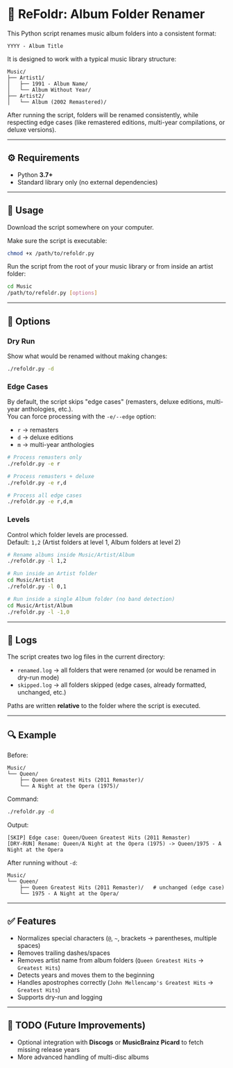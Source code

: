 # 📀 ReFoldr: Album Folder Renamer

This Python script renames music album folders into a consistent format:

```
YYYY - Album Title
```

It is designed to work with a typical music library structure:

```
Music/
├── Artist1/
│   ├── 1991 - Album Name/
│   └── Album Without Year/
├── Artist2/
│   └── Album (2002 Remastered)/
```

After running the script, folders will be renamed consistently, while respecting edge cases (like remastered editions, multi-year compilations, or deluxe versions).

---

## ⚙️ Requirements

- Python **3.7+**
- Standard library only (no external dependencies)

---

## 🚀 Usage

Download the script somewhere on your computer.

Make sure the script is executable:

```bash
chmod +x /path/to/refoldr.py
```

Run the script from the root of your music library or from inside an artist folder:

```bash
cd Music
/path/to/refoldr.py [options]
```


---

## 📌 Options

### **Dry Run**
Show what would be renamed without making changes:

```bash
./refoldr.py -d
```

### **Edge Cases**
By default, the script skips "edge cases" (remasters, deluxe editions, multi-year anthologies, etc.).  
You can force processing with the `-e/--edge` option:

- `r` → remasters
- `d` → deluxe editions
- `m` → multi-year anthologies

```bash
# Process remasters only
./refoldr.py -e r

# Process remasters + deluxe
./refoldr.py -e r,d

# Process all edge cases
./refoldr.py -e r,d,m
```

### **Levels**
Control which folder levels are processed.  
Default: `1,2` (Artist folders at level 1, Album folders at level 2)

```bash
# Rename albums inside Music/Artist/Album
./refoldr.py -l 1,2

# Run inside an Artist folder
cd Music/Artist
./refoldr.py -l 0,1

# Run inside a single Album folder (no band detection)
cd Music/Artist/Album
./refoldr.py -l -1,0
```

---

## 📜 Logs

The script creates two log files in the current directory:

- `renamed.log` → all folders that were renamed (or would be renamed in dry-run mode)
- `skipped.log` → all folders skipped (edge cases, already formatted, unchanged, etc.)

Paths are written **relative** to the folder where the script is executed.

---

## 🔍 Example

Before:

```
Music/
└── Queen/
    ├── Queen Greatest Hits (2011 Remaster)/
    └── A Night at the Opera (1975)/
```

Command:

```bash
./refoldr.py -d
```

Output:

```
[SKIP] Edge case: Queen/Queen Greatest Hits (2011 Remaster)
[DRY-RUN] Rename: Queen/A Night at the Opera (1975) -> Queen/1975 - A Night at the Opera
```

After running without `-d`:

```
Music/
└── Queen/
    ├── Queen Greatest Hits (2011 Remaster)/   # unchanged (edge case)
    └── 1975 - A Night at the Opera/
```

---

## ✅ Features

- Normalizes special characters (`@`, `~`, brackets → parentheses, multiple spaces)
- Removes trailing dashes/spaces
- Removes artist name from album folders (`Queen Greatest Hits` → `Greatest Hits`)
- Detects years and moves them to the beginning
- Handles apostrophes correctly (`John Mellencamp's Greatest Hits` → `Greatest Hits`)
- Supports dry-run and logging

---

## 📌 TODO (Future Improvements)

- Optional integration with **Discogs** or **MusicBrainz Picard** to fetch missing release years
- More advanced handling of multi-disc albums
